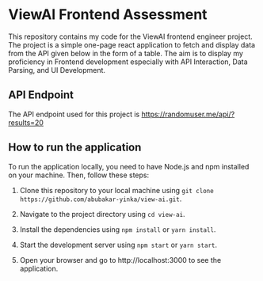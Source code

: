 # ViewAI Frontend Assessment

This repository contains my code for the ViewAI frontend engineer project. The project is a simple one-page react application to fetch and display data from the API given below in the form of a table. The aim is to display my proficiency in Frontend development especially with API Interaction, Data Parsing, and UI Development.

## API Endpoint
The API endpoint used for this project is
https://randomuser.me/api/?results=20
## How to run the application

To run the application locally, you need to have Node.js and npm installed on your machine. Then, follow these steps:

1. Clone this repository to your local machine using `git clone https://github.com/abubakar-yinka/view-ai.git`.

2. Navigate to the project directory using `cd view-ai`.

3. Install the dependencies using `npm install` or `yarn install`.

4. Start the development server using `npm start` or `yarn start`.

5. Open your browser and go to http://localhost:3000 to see the application.
